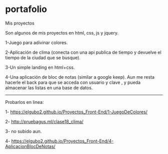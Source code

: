 # portafolio
Mis proyectos

Son algunos de mis proyectos en html, css, js y jquery.

1-Juego para adivinar colores.   

2-Aplicación de clima (conecta con una api publica de tiempo y devuelve el tiempo de la ciudad que se busque).

3-Un simple landing en html+css.

4-Una aplicación de bloc de notas (similar a google keep). Aun me resta hacerle el back para que se acceda con usuario y clave , y pueda almacenar las listas en una base de datos.

-----------------------------------------------------------------------------------------------------------------------------------------------------------------------------------

Probarlos en linea:

1- https://elgubo2.github.io/Proyectos_Front-End/1-JuegoDeColores/

2- http://pruebagus.ml/clase18_clima/    

3- no subido aun.

4- https://elgubo2.github.io/Proyectos_Front-End/4-AplicacionBlocDeNotas/
